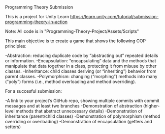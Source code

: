 Programming Theory Submission

This is a project for Unity Learn
https://learn.unity.com/tutorial/submission-programming-theory-in-action

Note: All code is in "Programming-Theory-Project/Assets/Scripts"

This main objective is to create a game that shows the following OOP principles:

-Abstraction: reducing duplicate code by “abstracting out” repeated details or information.
-Encapsulation: “encapsulating” data and the methods that manipulate that data together in a class, protecting it from misuse by other classes.
-Inheritance: child classes deriving (or “inheriting”) behavior from parent classes.
-Polymorphism: changing (“morphing”) methods into many (“poly”) forms (i.e., method overloading and method overriding).

For a succesful submission:

-A link to your project’s GitHub repo, showing multiple commits with commit messages and at least two branches
-Demonstration of abstraction (higher-level methods that abstract unnecessary details)
-Demonstration of inheritance (parent/child classes)
-Demonstration of polymorphism (method overriding or overloading)
-Demonstration of encapsulation (getters and setters)
